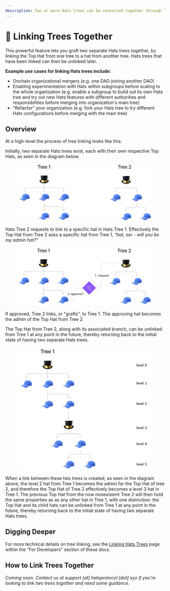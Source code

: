 ```yaml
---
description: Two or more Hats trees can be connected together through linking
---
```


# 🔗 Linking Trees Together

This powerful feature lets you graft two separate Hats trees together, by linking the Top Hat from one tree to a hat from another tree. Hats trees that have been linked can then be unlinked later.

**Example use cases for linking Hats trees include:**

* Onchain organizational mergers (e.g. one DAO joining another DAO)
* Enabling experimentation with Hats within subgroups before scaling to the whole organization (e.g. enable a subgroup to build out its own Hats tree and try out new Hats features with different authorities and responsibilities before merging into organization's main tree)
* "Refactor" your organization (e.g. fork your Hats tree to try different Hats configurations before merging with the main tree)

## Overview

At a high-level the process of tree linking looks like this:&#x20;

Initially, two separate Hats trees exist, each with their own respective Top Hats, as seen in the diagram below.

<figure><img src="../.gitbook/assets/hatTreeLinking1 (1).png" alt=""><figcaption></figcaption></figure>

Hats Tree 2 requests to link to a specific hat in Hats Tree 1. Effectively the Top Hat from Tree 2 asks a specific hat from Tree 1, _"hat, ser - will you be my admin hat?"_

<figure><img src="../.gitbook/assets/hatTreeLinking2.png" alt=""><figcaption></figcaption></figure>

If approved, Tree 2 links, or "grafts", to Tree 1. The approving hat becomes the admin of the Top Hat from Tree 2.&#x20;

The Top Hat from Tree 2, along with its associated branch, can be unlinked from Tree 1 at any point in the future, thereby returning back to the initial state of having two separate Hats trees.

<figure><img src="../.gitbook/assets/hatTreeLinking3.png" alt=""><figcaption></figcaption></figure>

When a link between these two trees is created, as seen in the diagram above, the level 2 hat from Tree 1 becomes the admin for the Top Hat of tree 2, and therefore the Top Hat of Tree 2 effectively becomes a level 3 hat in Tree 1. The previous Top Hat from the now nonexistent Tree 2 will then hold the same properties as as any other hat in Tree 1, with one distinction: the Top Hat and its child hats can be unlinked from Tree 1 at any point in the future, thereby returning back to the initial state of having two separate Hats trees.

## Digging Deeper

For more technical details on tree linking, see the [Linking Hats Trees](../for-developers/hats-protocol-overview/linking-hats-trees.md) page within the "For Developers" section of these docs.

## How to Link Trees Together

_Coming soon. Contact us at support \[at] hatsprotocol \[dot] xyz if you're looking to link two trees together and need some guidance._
